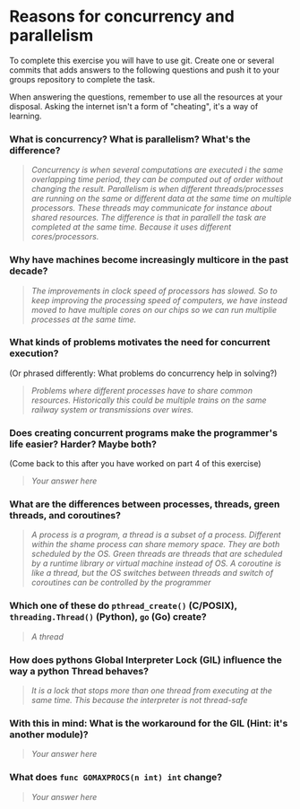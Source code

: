 # Reasons for concurrency and parallelism


To complete this exercise you will have to use git. Create one or several commits that adds answers to the following questions and push it to your groups repository to complete the task.

When answering the questions, remember to use all the resources at your disposal. Asking the internet isn't a form of "cheating", it's a way of learning.

 ### What is concurrency? What is parallelism? What's the difference?
 > *Concurrency is when several computations are executed i the same overlapping time period, they can be computed out of order without changing the result. Parallelism is when different threads/processes are running on the same or different data at the same time on multiple processors. These threads may communicate for instance about shared resources. The difference is that in parallell the task are completed at the same time. Because it uses different cores/processors.*
 
 ### Why have machines become increasingly multicore in the past decade?
 > *The improvements in clock speed of processors has slowed. So to keep improving the processing speed of computers, we have instead moved to have multiple cores on our chips so we can run multiplie processes at the same time.*
 
 ### What kinds of problems motivates the need for concurrent execution?
 (Or phrased differently: What problems do concurrency help in solving?)
 > *Problems where different processes have to share common resources. Historically this could be multiple trains on the same railway system or transmissions over wires.*
 
 ### Does creating concurrent programs make the programmer's life easier? Harder? Maybe both?
 (Come back to this after you have worked on part 4 of this exercise)
 > *Your answer here*
 
 ### What are the differences between processes, threads, green threads, and coroutines?
 > *A process is a program, a thread is a subset of a process. Different within the shame process can share memory space. They are both scheduled by the OS. Green threads are threads that are scheduled by a runtime library or virtual machine instead of OS. A coroutine is like a thread, but the OS switches between threads and switch of coroutines can be controlled by the programmer*
 
 ### Which one of these do `pthread_create()` (C/POSIX), `threading.Thread()` (Python), `go` (Go) create?
 > *A thread*
 
 ### How does pythons Global Interpreter Lock (GIL) influence the way a python Thread behaves?
 > *It is a lock that stops more than one thread from executing at the same time. This because the interpreter is not thread-safe*
 
 ### With this in mind: What is the workaround for the GIL (Hint: it's another module)?
 > *Your answer here*
 
 ### What does `func GOMAXPROCS(n int) int` change? 
 > *Your answer here*
